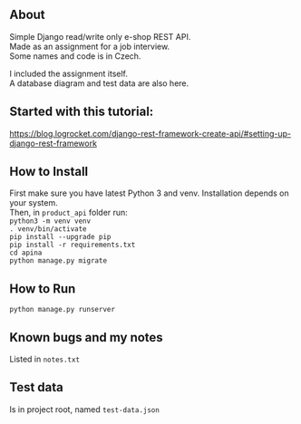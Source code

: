 ## About
Simple Django read/write only e-shop REST API.\
Made as an assignment for a job interview.\
Some names and code is in Czech.

I included the assignment itself.\
A database diagram and test data are also here.

## Started with this tutorial:
https://blog.logrocket.com/django-rest-framework-create-api/#setting-up-django-rest-framework

## How to Install
First make sure you have latest Python 3 and venv.
Installation depends on your system.\
Then, in `product_api` folder run:\
`python3 -m venv venv`\
`. venv/bin/activate`\
`pip install --upgrade pip`\
`pip install -r requirements.txt`\
`cd apina`\
`python manage.py migrate`

## How to Run
`python manage.py runserver`

## Known bugs and my notes
Listed in `notes.txt`

## Test data
Is in project root, named `test-data.json`
